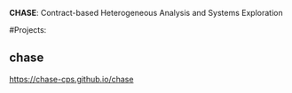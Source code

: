 **CHASE**: Contract-based Heterogeneous Analysis and Systems Exploration

#Projects:
## chase
https://chase-cps.github.io/chase


